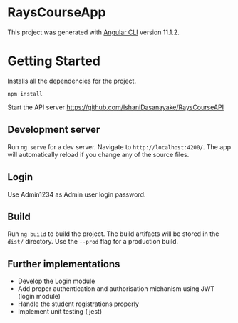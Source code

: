 # RaysCourseApp

This project was generated with [Angular CLI](https://github.com/angular/angular-cli) version 11.1.2.

# Getting Started
Installs all the dependencies for the project.

`npm install`

Start the API server https://github.com/IshaniDasanayake/RaysCourseAPI

## Development server

Run `ng serve` for a dev server. Navigate to `http://localhost:4200/`. The app will automatically reload if you change any of the source files.

## Login
Use Admin1234 as Admin user login password.

## Build

Run `ng build` to build the project. The build artifacts will be stored in the `dist/` directory. Use the `--prod` flag for a production build.

## Further implementations
- Develop the Login module
- Add proper authentication and authorisation michanism using JWT (login module)
- Handle the student registrations properly
- Implement unit testing ( jest)

